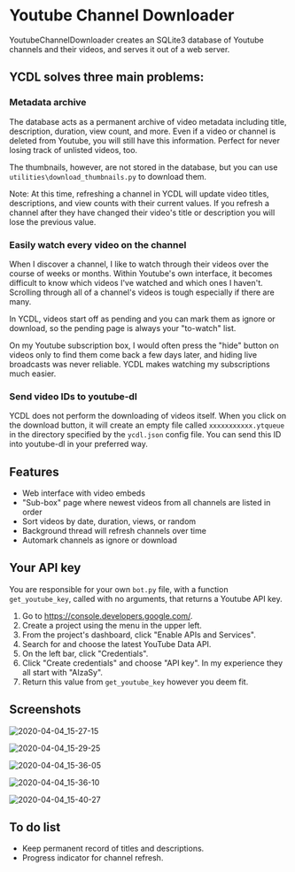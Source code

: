 Youtube Channel Downloader
==========================

YoutubeChannelDownloader creates an SQLite3 database of Youtube channels and their videos, and serves it out of a web server.

## YCDL solves three main problems:

### Metadata archive

The database acts as a permanent archive of video metadata including title, description, duration, view count, and more. Even if a video or channel is deleted from Youtube, you will still have this information. Perfect for never losing track of unlisted videos, too.

The thumbnails, however, are not stored in the database, but you can use `utilities\download_thumbnails.py` to download them.

Note: At this time, refreshing a channel in YCDL will update video titles, descriptions, and view counts with their current values. If you refresh a channel after they have changed their video's title or description you will lose the previous value.

### Easily watch every video on the channel

When I discover a channel, I like to watch through their videos over the course of weeks or months. Within Youtube's own interface, it becomes difficult to know which videos I've watched and which ones I haven't. Scrolling through all of a channel's videos is tough especially if there are many.

In YCDL, videos start off as pending and you can mark them as ignore or download, so the pending page is always your "to-watch" list.

On my Youtube subscription box, I would often press the "hide" button on videos only to find them come back a few days later, and hiding live broadcasts was never reliable. YCDL makes watching my subscriptions much easier.

### Send video IDs to youtube-dl

YCDL does not perform the downloading of videos itself. When you click on the download button, it will create an empty file called `xxxxxxxxxxx.ytqueue` in the directory specified by the `ycdl.json` config file. You can send this ID into youtube-dl in your preferred way.

## Features

- Web interface with video embeds
- "Sub-box" page where newest videos from all channels are listed in order
- Sort videos by date, duration, views, or random
- Background thread will refresh channels over time
- Automark channels as ignore or download

## Your API key

You are responsible for your own `bot.py` file, with a function `get_youtube_key`, called with no arguments, that returns a Youtube API key.

1. Go to https://console.developers.google.com/.
2. Create a project using the menu in the upper left.
3. From the project's dashboard, click "Enable APIs and Services".
4. Search for and choose the latest YouTube Data API.
5. On the left bar, click "Credentials".
6. Click "Create credentials" and choose "API key". In my experience they all start with "AIzaSy".
7. Return this value from `get_youtube_key` however you deem fit.

## Screenshots

![2020-04-04_15-27-15](https://user-images.githubusercontent.com/7299570/78462830-ca4f9900-768a-11ea-98c9-a4e622d3da62.png)

![2020-04-04_15-29-25](https://user-images.githubusercontent.com/7299570/78462831-cb80c600-768a-11ea-9ff0-517c231e0469.png)

![2020-04-04_15-36-05](https://user-images.githubusercontent.com/7299570/78462832-cb80c600-768a-11ea-9b86-529e1a22616c.png)

![2020-04-04_15-36-10](https://user-images.githubusercontent.com/7299570/78462833-cc195c80-768a-11ea-9cac-208b8c79cad9.png)

![2020-04-04_15-40-27](https://user-images.githubusercontent.com/7299570/78462834-cc195c80-768a-11ea-942b-e89a3dabe64d.png)

## To do list

- Keep permanent record of titles and descriptions.
- Progress indicator for channel refresh.
